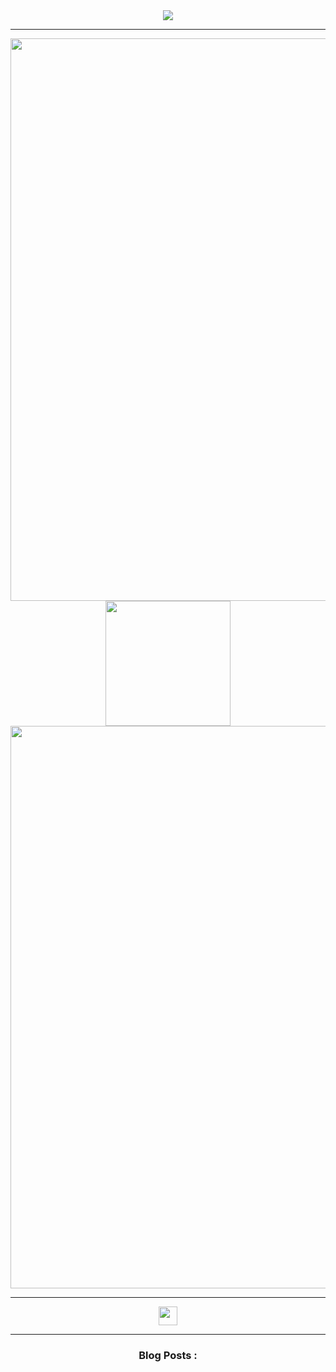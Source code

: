<!-- BLOG-POST-LIST:START -->
 <div id="header" align="center">
 <img src="https://komarev.com/ghpvc/?username=CanIHaveOneBurger&style=flat-square&color=dbc3a3">

-------------------------------

<div id="header" align="center">
  <img src="https://media.tenor.com/lK7y4-31P6kAAAAi/border-dollcore.gif" width="900"/>
<div id="header" align="center">
  <img src="https://i.pinimg.com/originals/19/51/f1/1951f1e9895350cd772cc53091fd5bc0.png" width="200"/>
  <div id="header" align="center">
  <img src="https://media.tenor.com/gOf1lwclSVcAAAAi/divider.gif" width="900"/>

-------------------------------
    
  <div id="header" align="center">
  <img src="https://media.tenor.com/ytX7qa98ev8AAAAm/dead-plate-deadplate.webp" width="30"/>

  ---

### Blog Posts :
<!-- BLOG-POST-LIST:END -->
